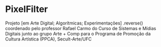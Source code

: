 # PixelFilter
Projeto [em Arte Digital; Algorítmicas; Experimentações] .reverse() coordenado pelo professor Rafael Carmo do Curso de Sistemas e Mídias Digitais junto ao grupo Arte + Comp para o Programa de Promoção da Cultura Artística (PPCA), Secult-Arte/UFC
